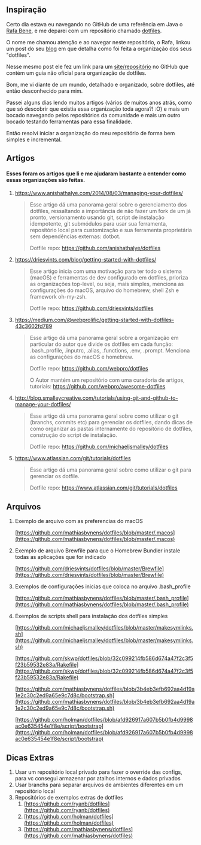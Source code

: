 ## Inspiração



Certo dia estava eu navegando no GitHub de uma referência em Java o [Rafa Bene](https://github.com/rafabene), e me deparei com um repositório chamado [dotfiles](https://github.com/rafabene/dotfiles).

O nome me chamou atenção e ao navegar neste repositório, o Rafa, linkou um post do seu [blog](http://rafabene.com/2015/10/06/do-you-dotfiles/) em que detalha como foi feita a organização dos seus "dotfiles".

Nesse mesmo post ele fez um link para um [site/repositório](https://dotfiles.github.io/) no GitHub que contém um guia não oficial para organização de dotfiles.

Bom, me vi diante de um mundo, detalhado e organizado, sobre dotfiles, até então desconhecido para mim.

Passei alguns dias lendo muitos artigos (vários de muitos anos atrás, como que só descobrir que existia essa organização toda agora?! :O) e mais um bocado navegando pelos repositórios da comunidade e mais um outro bocado testando ferramentas para essa finalidade.

Então resolvi iniciar a organização do meu repositório de forma bem simples e incremental.




## Artigos

#### Esses foram os artigos que li e me ajudaram bastante a entender como essas organizações são feitas.

1. https://www.anishathalye.com/2014/08/03/managing-your-dotfiles/

   > Esse artigo dá uma panorama geral sobre o gerenciamento dos dotfiles, ressaltando a importância de não fazer um fork de um já pronto, versionamento usando git, script de instalação idempotente, git submódulos para usar sua ferramenta, repositório local para customização e sua ferramenta proprietária sem dependências externas: dotbot.
   >
   > Dotfile repo: https://github.com/anishathalye/dotfiles
   
   
   
2. https://driesvints.com/blog/getting-started-with-dotfiles/

   > Esse artigo inicia com uma motivação para ter todo o sistema (macOS) e ferramentas de dev configurado em dotfiles, prioriza as organizações top-level, ou seja, mais simples, menciona as configurações do macOS, arquivo do homebrew, shell Zsh e framework oh-my-zsh. 
   >
   > Dotfile repo: https://github.com/driesvints/dotfiles

   

3. https://medium.com/@webprolific/getting-started-with-dotfiles-43c3602fd789

   > Esse artigo dá uma panorama geral sobre a organização em particular do autor que divide  os dotfiles em cada função: .bash_profile, .inputrc, .alias, .functions, .env, .prompt. Menciona as configurações do macOS e homebrew. 
   >
   > Dotfile repo: https://github.com/webpro/dotfiles 
   >
   > O Autor mantém um repositório com uma curadoria de artigos, tutoriais:  https://github.com/webpro/awesome-dotfiles

   

4. http://blog.smalleycreative.com/tutorials/using-git-and-github-to-manage-your-dotfiles/

   > Esse artigo dá uma panorama geral sobre como utilizar o git (branchs, commits etc) para gerenciar os dotfiles, dando dicas de como organizar as pastas internamente do repositório de dotfiles, construção do script de instalação.
   >
   > Dotfile repo: https://github.com/michaeljsmalley/dotfiles
   
   
   
5. https://www.atlassian.com/git/tutorials/dotfiles

   > Esse artigo dá uma panorama geral sobre como utilizar o git para gerenciar os dotfile.
   >
   > Dotfile repo: https://www.atlassian.com/git/tutorials/dotfiles




## Arquivos

1. Exemplo de arquivo com as preferencias do macOS

    [https://github.com/mathiasbynens/dotfiles/blob/master/.macos](https://github.com/mathiasbynens/dotfiles/blob/master/.macos)

2. Exemplo de arquivo Brewfile para que o Homebrew Bundler instale todas as aplicações que for indicado

    [https://github.com/driesvints/dotfiles/blob/master/Brewfile](https://github.com/driesvints/dotfiles/blob/master/Brewfile)

3. Exemplos de configurações inicias que coloca no arquivo .bash_profile

    [https://github.com/mathiasbynens/dotfiles/blob/master/.bash_profile](https://github.com/mathiasbynens/dotfiles/blob/master/.bash_profile)

4. Exemplos de scripts shell para instalação dos dotfiles simples 

    [https://github.com/michaeljsmalley/dotfiles/blob/master/makesymlinks.sh](https://github.com/michaeljsmalley/dotfiles/blob/master/makesymlinks.sh)

    [https://github.com/skwp/dotfiles/blob/32c099214fb586d674a47f2c3f5f23b59532e83a/Rakefile](https://github.com/skwp/dotfiles/blob/32c099214fb586d674a47f2c3f5f23b59532e83a/Rakefile)

    [https://github.com/mathiasbynens/dotfiles/blob/3b4eb3efb692aa4d19a1e2c30c2ed9a65e9c7d8c/bootstrap.sh](https://github.com/mathiasbynens/dotfiles/blob/3b4eb3efb692aa4d19a1e2c30c2ed9a65e9c7d8c/bootstrap.sh)

    [https://github.com/holman/dotfiles/blob/afd926917a607b5b0fb4d9998ac0e635454e1f8e/script/bootstrap](https://github.com/holman/dotfiles/blob/afd926917a607b5b0fb4d9998ac0e635454e1f8e/script/bootstrap)
    
    


## Dicas Extras

1. Usar um repositório local privado para fazer o override das configs, para vc consegui armazenar por atalhos internos e dados privados 
2. Usar branchs para separar arquivos de ambientes diferentes em um repositório local
3. Repositórios de exemplos extras de dotfiles
    1. [https://github.com/ryanb/dotfiles](https://github.com/ryanb/dotfiles)
    2. [https://github.com/holman/dotfiles](https://github.com/holman/dotfiles)
    3. [https://github.com/mathiasbynens/dotfiles](https://github.com/mathiasbynens/dotfiles)
